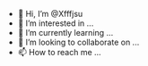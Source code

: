 - 👋 Hi, I’m @Xfffjsu
- 👀 I’m interested in ...
- 🌱 I’m currently learning ...
- 💞️ I’m looking to collaborate on ...
- 📫 How to reach me ...

<!---
Xfffjsu/Xfffjsu is a ✨ special ✨ repository because its `README.md` (this file) appears on your GitHub profile.
You can click the Preview link to take a look at your changes.
--->
